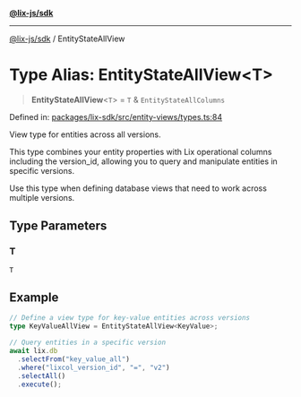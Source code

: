[**@lix-js/sdk**](../README.md)

***

[@lix-js/sdk](../README.md) / EntityStateAllView

# Type Alias: EntityStateAllView\<T\>

> **EntityStateAllView**\<`T`\> = `T` & `EntityStateAllColumns`

Defined in: [packages/lix-sdk/src/entity-views/types.ts:84](https://github.com/opral/monorepo/blob/b744c06f94e2e95227e07cc6016002a653e430d8/packages/lix-sdk/src/entity-views/types.ts#L84)

View type for entities across all versions.

This type combines your entity properties with Lix operational columns
including the version_id, allowing you to query and manipulate entities
in specific versions.

Use this type when defining database views that need to work across
multiple versions.

## Type Parameters

### T

`T`

## Example

```typescript
// Define a view type for key-value entities across versions
type KeyValueAllView = EntityStateAllView<KeyValue>;

// Query entities in a specific version
await lix.db
  .selectFrom("key_value_all")
  .where("lixcol_version_id", "=", "v2")
  .selectAll()
  .execute();
```
